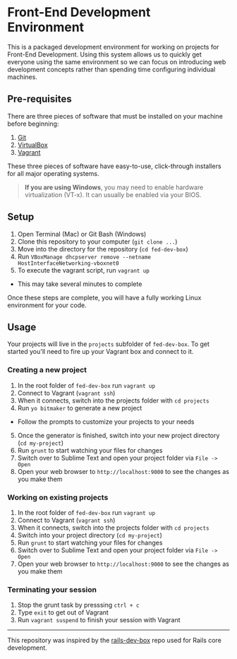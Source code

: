# Front-End Development Environment

This is a packaged development environment for working on projects for Front-End Development. Using this system allows us to quickly get everyone using the same environment so we can focus on introducing web development concepts rather than spending time configuring individual machines.

## Pre-requisites

There are three pieces of software that must be installed on your machine before beginning:

1. [Git](http://git-scm.com/downloads)
2. [VirtualBox](https://www.virtualbox.org/wiki/Downloads)
3. [Vagrant](http://www.vagrantup.com/downloads.html)

These three pieces of software have easy-to-use, click-through installers for all major operating systems.

> **If you are using Windows**, you may need to enable hardware virtualization (VT-x). It can usually be enabled via your BIOS.


## Setup

1. Open Terminal (Mac) or Git Bash (Windows)
2. Clone this repository to your computer (`git clone ...`)
3. Move into the directory for the repository (`cd fed-dev-box`)
4. Run `VBoxManage dhcpserver remove --netname HostInterfaceNetworking-vboxnet0`
5. To execute the vagrant script, run `vagrant up`
  - This may take several minutes to complete

Once these steps are complete, you will have a fully working Linux environment for your code.


## Usage

Your projects will live in the `projects` subfolder of `fed-dev-box`. To get started you'll need to fire up your Vagrant box and connect to it.

### Creating a new project

1. In the root folder of `fed-dev-box` run `vagrant up`
2. Connect to Vagrant (`vagrant ssh`)
3. When it connects, switch into the projects folder with `cd projects`
4. Run `yo bitmaker` to generate a new project
  - Follow the prompts to customize your projects to your needs
5. Once the generator is finished, switch into your new project directory (`cd my-project`)
6. Run `grunt` to start watching your files for changes
7. Switch over to Sublime Text and open your project folder via `File -> Open`
8. Open your web browser to `http://localhost:9000` to see the changes as you make them

### Working on existing projects

1. In the root folder of `fed-dev-box` run `vagrant up`
2. Connect to Vagrant (`vagrant ssh`)
3. When it connects, switch into the projects folder with `cd projects`
4. Switch into your project directory (`cd my-project`)
5. Run `grunt` to start watching your files for changes
6. Switch over to Sublime Text and open your project folder via `File -> Open`
7. Open your web browser to `http://localhost:9000` to see the changes as you make them

### Terminating your session

1. Stop the grunt task by presssing `ctrl + c`
2. Type `exit` to get out of Vagrant
3. Run `vagrant suspend` to finish your session with Vagrant 

---
This repository was inspired by the [rails-dev-box](https://github.com/rails/rails-dev-box) repo used for Rails core development.
